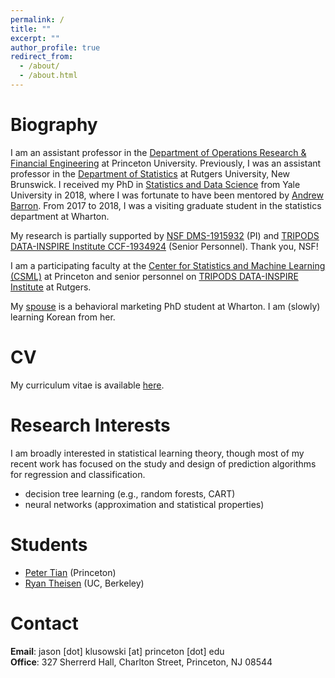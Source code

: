 ```yaml
---
permalink: /
title: ""
excerpt: ""
author_profile: true
redirect_from: 
  - /about/
  - /about.html
---
```


Biography
======

I am an assistant professor in the [Department of Operations Research & Financial Engineering](https://orfe.princeton.edu/) at Princeton University. Previously, I was an assistant professor in the [Department of Statistics](http://statistics.rutgers.edu/) at Rutgers University, New Brunswick. I received my PhD in [Statistics and Data Science](https://statistics.yale.edu/) from Yale University in 2018, where I was fortunate to have been mentored by [Andrew Barron](http://www.stat.yale.edu/~arb4/). From 2017 to 2018, I was a visiting graduate student in the statistics department at Wharton.

My research is partially supported by [NSF DMS-1915932](https://www.nsf.gov/awardsearch/showAward?AWD_ID=2054808) (PI) and [TRIPODS DATA-INSPIRE Institute CCF-1934924](https://www.nsf.gov/awardsearch/showAward?AWD_ID=1934924) (Senior Personnel). Thank you, NSF!

I am a participating faculty at the [Center for Statistics and Machine Learning (CSML)](https://csml.princeton.edu/) at Princeton and senior personnel on [TRIPODS DATA-INSPIRE Institute](http://robotics.cs.rutgers.edu/data-inspire/) at Rutgers.
<!-- which is a new, trans-disciplinary institute on data science for intelligent systems and people interaction. -->

My [spouse](https://marketing.wharton.upenn.edu/profile/jwkk/) is a behavioral marketing PhD student at Wharton. I am (slowly) learning Korean from her.
 
CV
======

My curriculum vitae is available [here](https://jasonklusowski.github.io/files/Klusowski_cv.pdf).

Research Interests
======

I am broadly interested in statistical learning theory, though most of my recent work has focused on the study and design of prediction algorithms for regression and classification.

* decision tree learning (e.g., random forests, CART)
* neural networks (approximation and statistical properties)

Students
======

* [Peter Tian](https://orfe.princeton.edu/sites/orfe.princeton.edu/files/Peter%20Tian%20Resume.pdf) (Princeton)
* [Ryan Theisen](http://ryantheisen.com/) (UC, Berkeley)

Contact
======

 **Email**: jason [dot] klusowski [at] princeton [dot] edu<br />
 **Office**: 327 Sherrerd Hall, Charlton Street, Princeton, NJ 08544

